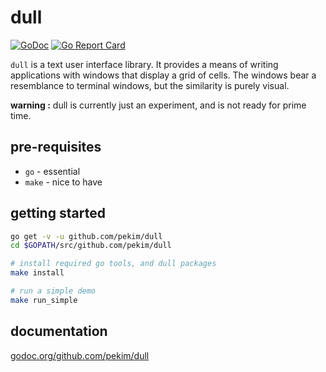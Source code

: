 # dull

[![GoDoc](https://godoc.org/github.com/pekim/dull?status.svg)](https://godoc.org/github.com/pekim/dull)
[![Go Report Card](https://goreportcard.com/badge/github.com/pekim/dull)](https://goreportcard.com/report/github.com/pekim/dull)

`dull` is a text user interface library.
It provides a means of writing applications with windows
that display a grid of cells.
The windows bear a resemblance to terminal windows, but the similarity
is purely visual.

**warning :** dull is currently just an experiment, and is not ready for prime time.

## pre-requisites

* `go` - essential
* `make` - nice to have

## getting started

```bash
go get -v -u github.com/pekim/dull
cd $GOPATH/src/github.com/pekim/dull

# install required go tools, and dull packages
make install

# run a simple demo
make run_simple
```

## documentation

[godoc.org/github.com/pekim/dull](https://godoc.org/github.com/pekim/dull)
